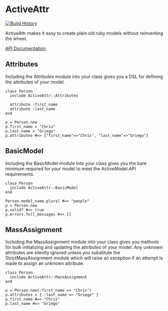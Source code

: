 # ActiveAttr #

[![Build History][2]][1]

ActiveAttr makes it easy to create plain old ruby models without reinventing
the wheel.

[API Documentation](http://rubydoc.info/gems/active_attr)

[1]: http://travis-ci.org/cgriego/active_attr
[2]: https://secure.travis-ci.org/cgriego/active_attr.png?branch=master

## Attributes ##

Including the Attributes module into your class gives you a DSL for defining
the attributes of your model.

    class Person
      include ActiveAttr::Attributes

      attribute :first_name
      attribute :last_name
    end

    p = Person.new
    p.first_name = "Chris"
    p.last_name = "Griego"
    p.attributes #=> {"first_name"=>"Chris", "last_name"=>"Griego"}

## BasicModel ##

Including the BasicModel module into your class gives you the bare minimum
required for your model to meet the ActiveModel API requirements.

    class Person
      include ActiveAttr::BasicModel
    end

    Person.model_name.plural #=> "people"
    p = Person.new
    p.valid? #=> true
    p.errors.full_messages #=> []

## MassAssignment ##

Including the MassAssignment module into your class gives you methods for bulk
initializing and updating the attributes of your model. Any unknown attributes
are silently ignored unless you substitute the StrictMassAssignment module
which will raise an exception if an attempt is made to assign an unknown
attribute.

    class Person
      include ActiveAttr::MassAssignment
    end

    p = Person.new(:first_name => "Chris")
    p.attributes = { :last_name => "Griego" }
    p.first_name #=> "Chris"
    p.last_name #=> "Griego"
